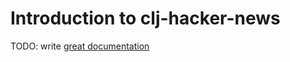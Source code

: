 # Introduction to clj-hacker-news

TODO: write [great documentation](http://jacobian.org/writing/great-documentation/what-to-write/)
